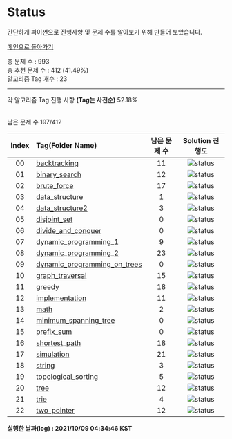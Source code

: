 # Status

간단하게 파이썬으로 진행사항 및 문제 수를 알아보기 위해 만들어 보았습니다.


[메인으로 돌아가기](https://github.com/tony9402/baekjoon)



총 문제 수 : 993  
총 추천 문제 수 : 412 (41.49%)  
알고리즘 Tag 개수 : 23  


<hr>
각 알고리즘 Tag 진행 사항 <b>(Tag는 사전순)</b> 52.18% <br><br>

남은 문제 수 197/412

| Index | Tag(Folder Name) |   남은 문제 수   | Solution 진행도 |
| :--:  | :--------------- |   :----------:   | :------------:  |
| 00 |  [backtracking](./../../tree/main/backtracking) | 11 |![status](https://img.shields.io/badge/-60.71%25-31AE0F) |  
| 01 |  [binary_search](./../../tree/main/binary_search) | 12 |![status](https://img.shields.io/badge/-40.00%25-31AE0F) |  
| 02 |  [brute_force](./../../tree/main/brute_force) | 17 |![status](https://img.shields.io/badge/-48.48%25-31AE0F) |  
| 03 |  [data_structure](./../../tree/main/data_structure) | 1 |![status](https://img.shields.io/badge/-93.75%25-31AE0F) |  
| 04 |  [data_structure2](./../../tree/main/data_structure2) | 3 |![status](https://img.shields.io/badge/-72.73%25-31AE0F) |  
| 05 |  [disjoint_set](./../../tree/main/disjoint_set) | 0 |![status](https://img.shields.io/badge/-100.00%25-0885CC) |  
| 06 |  [divide_and_conquer](./../../tree/main/divide_and_conquer) | 0 |![status](https://img.shields.io/badge/-100.00%25-0885CC) |  
| 07 |  [dynamic_programming_1](./../../tree/main/dynamic_programming_1) | 9 |![status](https://img.shields.io/badge/-66.67%25-31AE0F) |  
| 08 |  [dynamic_programming_2](./../../tree/main/dynamic_programming_2) | 23 |![status](https://img.shields.io/badge/-17.86%25-31AE0F) |  
| 09 |  [dynamic_programming_on_trees](./../../tree/main/dynamic_programming_on_trees) | 0 |![status](https://img.shields.io/badge/-100.00%25-0885CC) |  
| 10 |  [graph_traversal](./../../tree/main/graph_traversal) | 15 |![status](https://img.shields.io/badge/-51.61%25-31AE0F) |  
| 11 |  [greedy](./../../tree/main/greedy) | 18 |![status](https://img.shields.io/badge/-33.33%25-31AE0F) |  
| 12 |  [implementation](./../../tree/main/implementation) | 11 |![status](https://img.shields.io/badge/-63.33%25-31AE0F) |  
| 13 |  [math](./../../tree/main/math) | 2 |![status](https://img.shields.io/badge/-88.89%25-31AE0F) |  
| 14 |  [minimum_spanning_tree](./../../tree/main/minimum_spanning_tree) | 0 |![status](https://img.shields.io/badge/-100.00%25-0885CC) |  
| 15 |  [prefix_sum](./../../tree/main/prefix_sum) | 0 |![status](https://img.shields.io/badge/-100.00%25-0885CC) |  
| 16 |  [shortest_path](./../../tree/main/shortest_path) | 18 |![status](https://img.shields.io/badge/-0.00%25-DFFD26) |  
| 17 |  [simulation](./../../tree/main/simulation) | 21 |![status](https://img.shields.io/badge/-30.00%25-31AE0F) |  
| 18 |  [string](./../../tree/main/string) | 3 |![status](https://img.shields.io/badge/-84.21%25-31AE0F) |  
| 19 |  [topological_sorting](./../../tree/main/topological_sorting) | 5 |![status](https://img.shields.io/badge/-0.00%25-DFFD26) |  
| 20 |  [tree](./../../tree/main/tree) | 12 |![status](https://img.shields.io/badge/-20.00%25-31AE0F) |  
| 21 |  [trie](./../../tree/main/trie) | 4 |![status](https://img.shields.io/badge/-20.00%25-31AE0F) |  
| 22 |  [two_pointer](./../../tree/main/two_pointer) | 12 |![status](https://img.shields.io/badge/-14.29%25-31AE0F) |  


**실행한 날짜(log) : 2021/10/09 04:34:46 KST**
